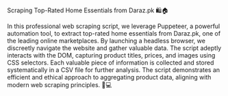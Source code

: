 Scraping Top-Rated Home Essentials from Daraz.pk 🛍️🏠

In this professional web scraping script, we leverage Puppeteer, a powerful automation tool, to extract top-rated home essentials from Daraz.pk, one of the leading online marketplaces. By launching a headless browser, we discreetly navigate the website and gather valuable data. The script adeptly interacts with the DOM, capturing product titles, prices, and images using CSS selectors. Each valuable piece of information is collected and stored systematically in a CSV file for further analysis. The script demonstrates an efficient and ethical approach to aggregating product data, aligning with modern web scraping principles. 🚀💻
